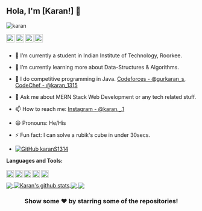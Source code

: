 ## Hola, I'm [Karan!] 👋

<p align="left"> <img src="https://komarev.com/ghpvc/?username=karanS1314&label=Views&color=blue&style=plastic" alt="karan" /> </p>

<a href="https://www.linkedin.com/in/gurkaran-singh-8563881b5/">
  <img align="left" alt="Karan's Linkdein" width="22px" src="https://cdn.jsdelivr.net/npm/simple-icons@v3/icons/linkedin.svg" />
</a>
<a href="https://github.com/karanS1314">
  <img align="left" alt="Karan's Github" width="22px" src="https://cdn.jsdelivr.net/npm/simple-icons@v3/icons/github.svg" />
</a>
<a href="https://instagram.com/karan._.1/">
  <img align="left" alt="Karan's Instagram" width="22px" src="https://cdn.jsdelivr.net/npm/simple-icons@v3/icons/instagram.svg" />
</a>
<a href="https://www.facebook.com/gurkaran.singhb">
  <img align="left" alt="Karan's Facebook" width="22px" src="https://cdn.jsdelivr.net/npm/simple-icons@v3/icons/facebook.svg" />
</a>


<br/>
<br/>



- 🔭 I’m currently a student in Indian Institute of Technology, Roorkee.
- 🌱 I’m currently learning more about Data-Structures & Algorithms.
- 🤔 I do competitive programming in Java. [Codeforces - @gurkaran_s](https://codeforces.com/profile/gurkaran_s),  [CodeChef - @karan_1315](https://www.codechef.com/users/karan_1315)
- 💬 Ask me about MERN Stack Web Development or any tech related stuff.
- 📫 How to reach me: [Instagram - @karan._.1](https://instagram.com/karan._.1/)
- 😄 Pronouns: He/His
- ⚡ Fun fact: I can solve a rubik's cube in under 30secs.

- [![GitHub karanS1314](https://img.shields.io/github/followers/karanS1314?label=follow&style=social)](https://github.com/karanS1314)


**Languages and Tools:**  
<br>
<img height="20" align="left"  src="https://cdn.jsdelivr.net/npm/simple-icons@v3/icons/java.svg" />
<img height="20" align="left"  src="https://cdn.jsdelivr.net/npm/simple-icons@v3/icons/css3.svg" />
<img height="20" align="left"  src="https://cdn.jsdelivr.net/npm/simple-icons@v3/icons/mongodb.svg" />
<img height="20" align="left"  src="https://cdn.jsdelivr.net/npm/simple-icons@v3/icons/javascript.svg" />
<img height="20" align="left"  src="https://cdn.jsdelivr.net/npm/simple-icons@v3/icons/node-dot-js.svg" />
<br>   
   

<a href="https://github.com/karanS1314">
  <img align="center" src="https://github-readme-stats.vercel.app/api/top-langs/?username=karanS1314&theme=light&hide_langs_below=1" />
</a>
<a href="https://github.com/karanS1314">
 <img align="center" src="https://github-readme-stats.vercel.app/api?username=karanS1314&show_icons=true&theme=light&line_height=27" alt="Karan's github stats"/>
</a>
<a href="https://github.com/karanS1314/Valowar">
  <img align="center" src="https://github-readme-stats.vercel.app/api/pin/?username=karanS1314&repo=Valowar&theme=light" />

</a>
<a href="https://github.com/karanS1314/JavaPractice">
 <img align="center" src="https://github-readme-stats.vercel.app/api/pin/?username=karanS1314&repo=JavaPractice&theme=light" />
</a>

<div align="center">

### Show some ❤️ by starring some of the repositories!

</div>
